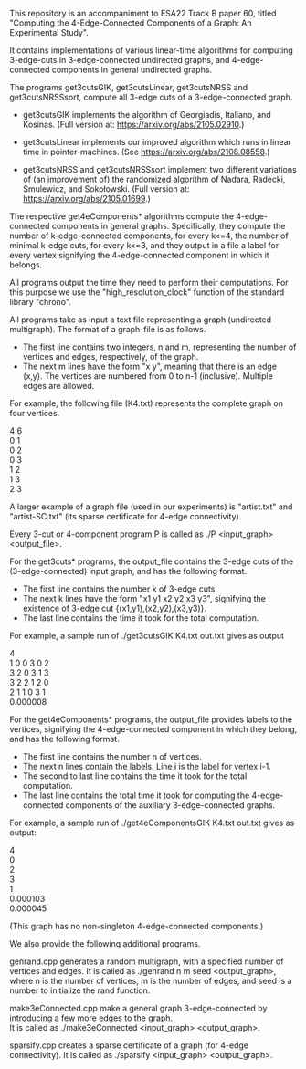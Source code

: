 This repository is an accompaniment to ESA22 Track B paper 60, titled "Computing the 4-Edge-Connected Components of a Graph: An Experimental Study".

It contains implementations of various linear-time algorithms for computing 3-edge-cuts in 3-edge-connected undirected graphs, and 4-edge-connected components in general undirected graphs.

The programs get3cutsGIK, get3cutsLinear, get3cutsNRSS and get3cutsNRSSsort, compute all 3-edge cuts of a 3-edge-connected graph.

 * get3cutsGIK implements the algorithm of Georgiadis, Italiano, and Kosinas. (Full version at: https://arxiv.org/abs/2105.02910.)

 * get3cutsLinear implements our improved algorithm which runs in linear time in pointer-machines. (See https://arxiv.org/abs/2108.08558.)

 * get3cutsNRSS and get3cutsNRSSsort implement two different variations of (an improvement of) the randomized algorithm of Nadara, Radecki, Smulewicz, and Sokołowski. (Full version at: https://arxiv.org/abs/2105.01699.) 

The respective get4eComponents* algorithms compute the 4-edge-connected components in general graphs. Specifically, they compute the number of k-edge-connected components, for every k<=4, the number of minimal k-edge cuts, for every k<=3, and they output in a file a label for every vertex signifying the 4-edge-connected component in which it belongs.

All programs output the time they need to perform their computations. For this purpose we use the "high_resolution_clock" function of the standard library "chrono".

All programs take as input a text file representing a graph (undirected multigraph).
The format of a graph-file is as follows.
 * The first line contains two integers, n and m, representing the number of vertices and edges, respectively, of the graph.
 * The next m lines have the form "x y", meaning that there is an edge (x,y).
The vertices are numbered from 0 to n-1 (inclusive).
Multiple edges are allowed.

For example, the following file (K4.txt) represents the complete graph on four vertices.

4 6  
0 1  
0 2  
0 3  
1 2  
1 3  
2 3  

A larger example of a graph file (used in our experiments) is "artist.txt" and "artist-SC.txt" (its sparse certificate for 4-edge connectivity).

Every 3-cut or 4-component program P is called as ./P <input_graph> <output_file>.

For the get3cuts* programs, the output_file contains the 3-edge cuts of the (3-edge-connected) input graph, and has the following format.
  * The first line contains the number k of 3-edge cuts.
  * The next k lines have the form "x1 y1 x2 y2 x3 y3", signifying the existence of 3-edge cut {(x1,y1),(x2,y2),(x3,y3)}.
  * The last line contains the time it took for the total computation.

For example, a sample run of ./get3cutsGIK K4.txt out.txt gives as output

4  
1 0 0 3 0 2  
3 2 0 3 1 3  
3 2 2 1 2 0  
2 1 1 0 3 1  
0.000008


For the get4eComponents* programs, the output_file provides labels to the vertices, signifying the 4-edge-connected component in which they belong, and has the following format.
  * The first line contains the number n of vertices.
  * The next n lines contain the labels. Line i is the label for vertex i-1.
  * The second to last line contains the time it took for the total computation.
  * The last line contains the total time it took for computing the 4-edge-connected components of the auxiliary 3-edge-connected graphs.

For example, a sample run of ./get4eComponentsGIK K4.txt out.txt gives as output:

4  
0  
2  
3  
1  
0.000103  
0.000045

(This graph has no non-singleton 4-edge-connected components.)


We also provide the following additional programs.

genrand.cpp generates a random multigraph, with a specified number of vertices and edges.
It is called as ./genrand n m seed <output_graph>, where n is the number of vertices, m is the number of edges, and seed is a number to initialize the rand function.

make3eConnected.cpp make a general graph 3-edge-connected by introducing a few more edges to the graph.  
It is called as ./make3eConnected <input_graph> <output_graph>.

sparsify.cpp creates a sparse certificate of a graph (for 4-edge connectivity). It is called as ./sparsify <input_graph> <output_graph>.


